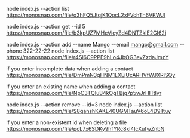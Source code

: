 node index.js --action list
https://monosnap.com/file/o3hFQ5JtqjK1QocL2xFVchTh6VKWJl

node index.js --action get --id 5
https://monosnap.com/file/b3kpUZ7MHeVIcyZd4DNTZklE2GI62i

node index.js --action add --name Mango --email mango@gmail.com --phone 322-22-22
node index.js --action list
https://monosnap.com/file/r4Sl6C9PPE9hLo4JbOG3evZzdaJmzY

if you enter incomplete data when adding a contact
https://monosnap.com/file/DmPmN3gHNM1LXEjUcARHVfWJXRISQy

if you enter an existing name when adding a contact
https://monosnap.com/file/NpC3TQIuB4kOgTBjg7p5wJrHITtIyr

node index.js --action remove --id=3
node index.js --action list
https://monosnap.com/file/S8qanshKAKE40UGMTauV6oL4D9Ttuy

if you enter a non-existent id when deleting a file
https://monosnap.com/file/pcL7x6SDKy9hfYRc8xl4IcXufwZnbN
